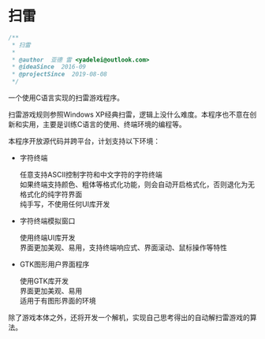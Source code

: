 # 扫雷

```c
/**
 * 扫雷
 *
 * @author  亚德 雷 <yadelei@outlook.com>
 * @ideaSince  2016-09
 * @projectSince  2019-08-08
 */
```

一个使用C语言实现的扫雷游戏程序。

扫雷游戏规则参照Windows XP经典扫雷，逻辑上没什么难度。本程序也不意在创新和实用，主要是训练C语言的使用、终端环境的编程等。

本程序开放源代码并跨平台，计划支持以下环境：

- 字符终端

  任意支持ASCII控制字符和中文字符的字符终端<br />
  如果终端支持颜色、粗体等格式化功能，则会自动开启格式化，否则退化为无格式化的纯字符界面<br />
  纯手写，不使用任何UI库开发

- 字符终端模拟窗口

  使用终端UI库开发<br />
  界面更加美观、易用，支持终端响应式、界面滚动、鼠标操作等特性

- GTK图形用户界面程序

  使用GTK库开发<br />
  界面更加美观、易用<br />
  适用于有图形界面的环境

除了游戏本体之外，还将开发一个解机，实现自己思考得出的自动解扫雷游戏的算法。
